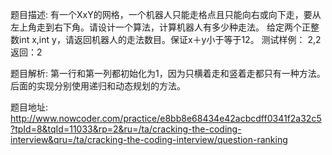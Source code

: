 ﻿题目描述:
有一个XxY的网格，一个机器人只能走格点且只能向右或向下走，要从左上角走到右下角。请设计一个算法，计算机器人有多少种走法。
给定两个正整数int x,int y，请返回机器人的走法数目。保证x＋y小于等于12。
测试样例：
2,2
返回：2

题目解析:
第一行和第一列都初始化为1，因为只横着走和竖着走都只有一种方法。
后面的实现分别使用递归和动态规划的方法。

题目地址:
http://www.nowcoder.com/practice/e8bb8e68434e42acbcdff0341f2a32c5?tpId=8&tqId=11033&rp=2&ru=/ta/cracking-the-coding-interview&qru=/ta/cracking-the-coding-interview/question-ranking
